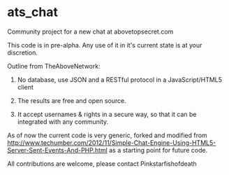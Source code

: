 ats_chat
========

Community project for a new chat at abovetopsecret.com

This code is in pre-alpha. Any use of it in it's current state is at 
your discretion.

Outline from TheAboveNetwork:

1. No database, use JSON and a RESTful protocol in a JavaScript/HTML5 
client

2. The results are free and open source.

3. It accept usernames & rights in a secure way, so that it can be 
integrated with any community. 

As of now the current code is very generic, forked and modified from
http://www.techumber.com/2012/11/Simple-Chat-Engine-Using-HTML5-Server-Sent-Events-And-PHP.html as a starting point for future code.

All contributions are welcome, please contact Pinkstarfishofdeath
